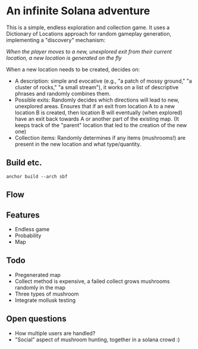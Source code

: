 # An infinite Solana adventure

This is a simple, endless exploration and collection game.
It uses a Dictionary of Locations approach for random gameplay generation, implementing a "discovery" mechanism:

<i>When the player moves to a new, unexplored exit from their current location, a new location is generated on the fly</i>

When a new location needs to be created, decides on:
  - A description: simple and evocative (e.g., "a patch of mossy ground," "a cluster of rocks," "a small stream"), it works on a list of descriptive phrases and randomly combines them.
  - Possible exits: Randomly decides which directions will lead to new, unexplored areas.
  Ensures that if an exit from location A to a new location B is created, then location B will eventually (when explored) have an exit back towards A or another part of the existing map.
  (It keeps track of the "parent" location that led to the creation of the new one)
  - Collection items: Randomly determines if any items (mushrooms!) are present in the new location and what type/quantity.


## Build etc.
`anchor build --arch sbf`

## Flow


## Features
- Endless game
- Probability
- Map

## Todo
- Pregenerated map
- Collect method is expensive, a failed collect grows mushrooms randomly in the map
- Three types of mushroom
- Integrate mollusk testing

## Open questions
- How multiple users are handled?
- "Social" aspect of mushroom hunting, together in a solana crowd :)
